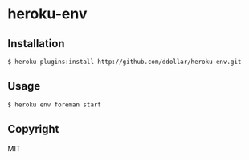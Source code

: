 # heroku-env

## Installation

    $ heroku plugins:install http://github.com/ddollar/heroku-env.git

## Usage

    $ heroku env foreman start

## Copyright

MIT
